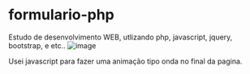 # formulario-php

Estudo de desenvolvimento WEB, utlizando php, javascript, jquery, bootstrap, e etc..
![image](https://user-images.githubusercontent.com/90002191/149583367-9a223532-8d79-49c2-b5c3-852aa955803b.png)

Usei javascript para fazer uma animação tipo onda no final da pagina.

